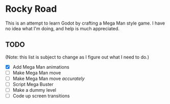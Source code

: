 # Rocky Road

This is an attempt to learn Godot by crafting a Mega Man style game. I have no
idea what I'm doing, and help is much appreciated.

## TODO

(Note: this list is subject to change as I figure out what I need to do.)

- [x] Add Mega Man animations
- [ ] Make Mega Man move
- [ ] Make Mega Man move _accurately_
- [ ] Script Mega Buster
- [ ] Make a dummy level
- [ ] Code up screen transitions
